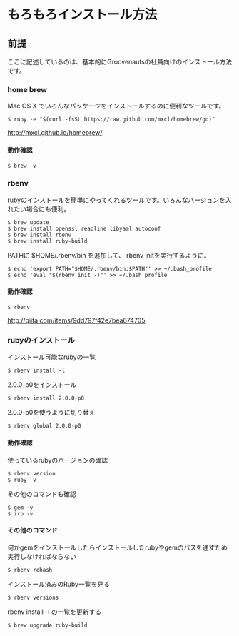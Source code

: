 # もろもろインストール方法

## 前提

ここに記述しているのは、基本的にGroovenautsの社員向けのインストール方法です。

### home brew

Mac OS X でいろんなパッケージをインストールするのに便利なツールです。

    $ ruby -e "$(curl -fsSL https://raw.github.com/mxcl/homebrew/go)"

http://mxcl.github.io/homebrew/

#### 動作確認

    $ brew -v

### rbenv

rubyのインストールを簡単にやってくれるツールです。いろんなバージョンを入れたい場合にも便利。

    $ brew update
    $ brew install openssl readline libyaml autoconf
    $ brew install rbenv
    $ brew install ruby-build

PATHに $HOME/.rbenv/bin を追加して、 rbenv initを実行するように。

    $ echo 'export PATH="$HOME/.rbenv/bin:$PATH"' >> ~/.bash_profile
    $ echo 'eval "$(rbenv init -)"' >> ~/.bash_profile


#### 動作確認

    $ rbenv

http://qiita.com/items/9dd797f42e7bea674705

### rubyのインストール

インストール可能なrubyの一覧

    $ rbenv install -l

2.0.0-p0をインストール

    $ rbenv install 2.0.0-p0

2.0.0-p0を使うように切り替え

    $ rbenv global 2.0.0-p0


#### 動作確認

使っているrubyのバージョンの確認

    $ rbenv version
    $ ruby -v

その他のコマンドも確認

    $ gem -v
    $ irb -v    

#### その他のコマンド

何かgemをインストールしたらインストールしたrubyやgemのパスを通すため実行しなければならない

    $ rbenv rehash

インストール済みのRuby一覧を見る

    $ rbenv versions

rbenv install -l の一覧を更新する

    $ brew upgrade ruby-build


